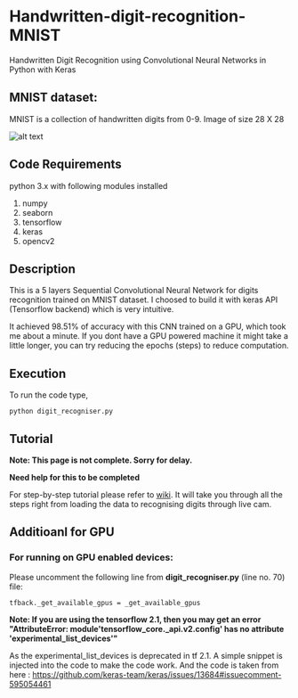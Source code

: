 # Handwritten-digit-recognition-MNIST
Handwritten Digit Recognition using Convolutional Neural Networks in Python with Keras

## MNIST dataset:

MNIST is a collection of handwritten digits from 0-9.
Image of size 28 X 28

![alt text](https://github.com/shubham99bisht/Handwritten-digit-recognition-MNIST/blob/master/src/mnist-sample.png "MNIST")

## Code Requirements
python 3.x with following modules installed

1. numpy
2. seaborn
3. tensorflow
4. keras
5. opencv2

## Description
This is a 5 layers Sequential Convolutional Neural Network for digits recognition trained on MNIST dataset. I choosed to build it with keras API (Tensorflow backend) which is very intuitive.

It achieved 98.51% of accuracy with this CNN trained on a GPU, which took me about a minute. If you dont have a GPU powered machine it might take a little longer, you can try reducing the epochs (steps) to reduce computation.

## Execution

To run the code type,

`python digit_recogniser.py`


## Tutorial
**Note: This page is not complete. Sorry for delay.**

**Need help for this to be completed**

For step-by-step tutorial please refer to [wiki](https://github.com/shubham99bisht/Handwritten-digit-recognition-MNIST/wiki). It will take you through all the steps right from loading the data to recognising digits through live cam.

## Additioanl for GPU

### For running on GPU enabled devices:

Please uncomment the following line from **digit_recogniser.py** (line no. 70) file:
```
tfback._get_available_gpus = _get_available_gpus
```

**Note: If you are using the tensorflow 2.1, then you may get an error "AttributeError: module'tensorflow_core._api.v2.config' has no attribute 'experimental_list_devices'"**

As the experimental_list_devices is deprecated in tf 2.1. A simple snippet is injected into the code to make the code work.
And the code is taken from here : https://github.com/keras-team/keras/issues/13684#issuecomment-595054461

